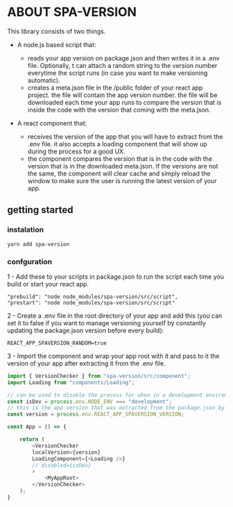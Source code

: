 # ABOUT SPA-VERSION

This library consists of two things.

- A node.js based script that:

  - reads your app version on package.json and then writes it in a .env file. Optionally, t can attach a random string to the version number everytime the script runs (in case you want to make versioning automatic).
  - creates a meta.json file in the /public folder of your react app project. the file will contain the app version number. the file will be downloaded each time your app runs to compare the version that is inside the code with the version that coming with the meta.json.

- A react component that:
    - receives the version of the app that you will have to extract from the .env file. it also accepts a loading component that will show up during the process for a good UX.
    - the component compares the version that is in the code with the version that is in the downloaded meta.json. If the versions are not the same, the component will clear cache and simply reload the window to make sure the user is running the latest version of your app.

## getting started

### instalation

```
yarn add spa-version
```

### confguration

1 - Add these to your scripts in package.json to run the script each time you build or start your react app.

```
"prebuild": "node node_modules/spa-version/src/script",
"prestart": "node node_modules/spa-version/src/script"
```

2 - Create a .env file in the root directory of your app and add this (you can set it to false if you want to manage versioning yourself by constantly updating the package.json version before every build):

```
REACT_APP_SPAVERSION_RANDOM=true
```

3 - Import the component and wrap your app root with it and pass to it the version of your app after extracting it from the .env file.

```js
import { VersionChecker } from "spa-version/src/component";
import Loading from "components/Loading";

// can be used to disable the process for when in a development environment
const isDev = process.env.NODE_ENV === "development";
// this is the app version that was extracted from the package.json by the script and added to the .env file
const version = process.env.REACT_APP_SPAVERSION_VERSION;

const App = () => {

    return (
        <VersionChecker
        localVersion={version}
        LoadingComponent={<Loading />}
        // disabled={isDev}
        >
            <MyAppRoot>
        </VersionChecker>
    );
}
```
